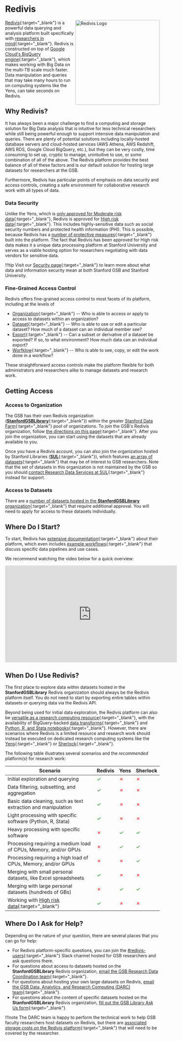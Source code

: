 # Redivis
<a href="https://redivis.com/">
  <img src="/assets/images/redivis_logo.png" alt="Redivis Logo" style="float: right; width: 275px; height: auto;">
</a>

[Redivis](https://redivis.com/){:target="_blank"} is a powerful data querying and analysis platform built specifically with [researchers in mind](https://redivis.com/for-researchers){:target="_blank"}. Redivis is constructed on top of [Google Cloud's BigQuery engine](https://cloud.google.com/bigquery){:target="_blank"}, which makes working with Big Data on the multi-TB scale much faster. Data manipulation and queries that may take many hours to run on computing systems like the Yens, can take seconds on Redivis.

## Why Redivis?

It has always been a major challenge to find a computing and storage solution for Big Data analysis that is intuitive for less technical researchers while still being powerful enough to support intensive data manipulation and queries. There are plenty of potential solutions including locally-hosted database servers and cloud-hosted services (AWS Athena, AWS Redshift, AWS RDS, Google Cloud BigQuery, etc.), but they can be very costly, time consuming to set up, cryptic to manage, unintuitive to use, or some combination of all of the above. The Redivis platform provides the best balance of all of these factors and is our default solution for hosting large datasets for researchers at the GSB.

Furthermore, Redivis has particular points of emphasis on data security and access controls, creating a safe environment for collaborative research work with all types of data. 

### Data Security

Unlike the Yens, which is [only approved for Moderate risk data](/_policies/security/#yen-servers){:target="_blank"}, Redivis is approved for [High risk data](https://uit.stanford.edu/guide/riskclassifications#data-classification-examples){:target="_blank"}. This includes highly-sensitive data such as social security numbers and protected health information (PHI). This is possible, because Redivis has a [number of protective measures](https://redivis.com/security){:target="_blank"} built into the platform. The fact that Redivis has been approved for High risk data makes it a unique data processing platform at Stanford University and serves as a viable hosting option for researchers negotiating with data vendors for sensitive data.

!!!tip
    Visit our [Security page](/_policies/security/){:target="_blank"} to learn more about what data and information security mean at both Stanford GSB and Stanford University.

### Fine-Grained Access Control

Redivis offers fine-grained access control to most facets of its platform, including at the levels of

- [Organization](https://docs.redivis.com/guides/administer-an-organization#id-5.-manage-members-and-studies){:target="_blank"} -- Who is able to access or apply to access to datasets within an organization?
- [Dataset](https://docs.redivis.com/reference/data-access/access-levels){:target="_blank"} -- Who is able to use or edit a particular dataset? How much of a dataset can an individual member see?
- [Export](https://docs.redivis.com/reference/data-access/usage-rules){:target="_blank"} -- Can a subset or derivative of a dataset be exported? If so, to what environment? How much data can an individual export?
- [Worfklow](https://docs.redivis.com/reference/data-access/data-access-in-workflows){:target="_blank"} -- Who is able to see, copy, or edit the work done in a workflow?

These straightforward access controls make the platform flexible for both administrators and researchers alike to manage datasets and research work.

## Getting Access

### Access to Organization

The GSB has their own Redivis organization ([**StanfordGSBLibrary**](https://redivis.com/StanfordGSBLibrary){:target="_blank"}) within the greater [Stanford Data Farm](https://redivis.com/Stanford){:target="_blank"} pool of organizations. To join the GSB's Redivis organization, follow [the directions on this page](https://gsb-research-help.stanford.edu/library/faq/358602){:target="_blank"}. After you join the organization, you can start using the datasets that are already available to you.

Once you have a Redivis account, you can also join the organization hosted by Stanford Libraries ([**SUL**](https://redivis.com/SUL){:target="_blank"}), which features [an array of datasets](https://redivis.com/SUL/datasets){:target="_blank"} that may be of interest to GSB researchers. Note that the set of datasets in this organization is not maintained by the GSB so you should [contact Research Data Services at SUL](https://docs.google.com/forms/d/e/1FAIpQLSetdXE6wmr5e7Qdor31lCfl9OLsKRm50Ph08tWJbRkACl9dWg/viewform){:target="_blank"} instead for support.

### Access to Datasets

There are a [number of datasets hosted in the **StanfordGSBLibrary** organization](https://libguides.stanford.edu/az.php?q=redivis){:target="_blank"} that require additional approval. You will need to apply for access to these datasets individually.

## Where Do I Start?

To start, Redivis has [extensive documentation](https://docs.redivis.com/){:target="_blank"} about their platform, which even includes [example workflows](https://docs.redivis.com/guides/analyze-data-in-a-workflow/example-workflows){:target="_blank"} that discuss specific data pipelines and use cases.

We recommend watching the video below for a quick overview:
<iframe width="560" height="315" src="https://www.youtube.com/embed/u78wHnGibbg" frameborder="0" allow="accelerometer; autoplay; clipboard-write; encrypted-media; gyroscope; picture-in-picture" allowfullscreen></iframe>

## When Do I Use Redivis?

The first place to explore data within datasets hosted in the **StanfordGSBLibrary** Redivis organization should always be the Redivis platform itself. You do not need to start by exporting entire tables within datasets or querying data via the Redivis API. 

Beyond being used for initial data exploration, the Redivis platform can also be [versatile as a research computing resource](https://docs.redivis.com/guides/analyze-data-in-a-workflow){:target="_blank"}, with the availability of BigQuery-backed [data transforms](https://docs.redivis.com/guides/analyze-data-in-a-workflow/reshape-data-in-transforms){:target="_blank"} and [Python, R, and Stata notebooks](https://docs.redivis.com/guides/analyze-data-in-a-workflow/work-with-data-in-notebooks){:target="_blank"}. However, there are scenarios where Redivis is a limited resource and research work should instead be executed on dedicated research computing systems like the [Yens](/_getting_started/yen-servers/){:target="_blank"} or [Sherlock](/_user_guide/sherlock/){:target="_blank"}. 

The following table illustrates several scenarios and the *recommended* platform(s) for research work:

| Scenario | Redivis | Yens | Sherlock
| ----------- | ----------- | ----------- | ----------- 
| Initial exploration and querying | <span style="color:green">✓</span> | <span style="color:red">✗</span> | <span style="color:red">✗</span>
| Data filtering, subsetting, and aggregation | <span style="color:green">✓</span> | <span style="color:red">✗</span> | <span style="color:red">✗</span>
| Basic data cleaning, such as text extraction and manipulation | <span style="color:green">✓</span> | <span style="color:red">✗</span> | <span style="color:red">✗</span>
| Light processing with specific software (Python, R, Stata) | <span style="color:green">✓</span> | <span style="color:red">✗</span> | <span style="color:red">✗</span>
| Heavy processing with specific software | <span style="color:red">✗</span> | <span style="color:green">✓</span> | <span style="color:green">✓</span>
| Processing requiring a medium load of CPUs, Memory, and/or GPUs | <span style="color:red">✗</span> | <span style="color:green">✓</span> | <span style="color:green">✓</span>
| Processing requiring a high load of CPUs, Memory, and/or GPUs | <span style="color:red">✗</span> | <span style="color:red">✗</span> | <span style="color:green">✓</span>
| Merging with small personal datasets, like Excel spreadsheets | <span style="color:green">✓</span> | <span style="color:red">✗</span> | <span style="color:red">✗</span>
| Merging with large personal datasets (hundreds of GBs) | <span style="color:red">✗</span> | <span style="color:green">✓</span> | <span style="color:green">✓</span>
| Working with [High risk data](https://uit.stanford.edu/guide/riskclassifications#data-classification-examples){:target="_blank"} | <span style="color:green">✓</span> | <span style="color:red">✗</span> | <span style="color:red">✗</span>

## Where Do I Ask for Help?

Depending on the nature of your question, there are several places that you can go for help:

- For Redivis platform-specific questions, you can join the [#redivis-users](https://stanford.enterprise.slack.com/archives/C07FT1C7MBM){:target="_blank"} Slack channel hosted for GSB researchers and ask questions there.
- For questions about access to datasets hosted on the **StanfordGSBLibrary** Redivis organization, [email the GSB Research Data Coordination team](mailto:gsb-library_research-data-coordination@stanford.edu){:target="_blank"}.
- For questions about hosting your own large datasets on Redivis, [email the GSB Data, Analytics, and Research Computing (DARC) team](mailto:gsb_darcresearch@stanford.edu){:target="_blank"}.
- For questions about the content of specific datasets hosted on the **StanfordGSBLibrary** Redivis organization, [fill out the GSB Library Ask Us form](https://www.gsb.stanford.edu/library/research-support/ask-us){:target="_blank"}.

!!!note
    The DARC team is happy to perform the technical work to help GSB faculty researchers host datasets on Redivis, but there are [associated storage costs on the Redivis platform](https://docs.redivis.com/reference/organizations/billing){:target="_blank"} that will need to be covered by the researcher.